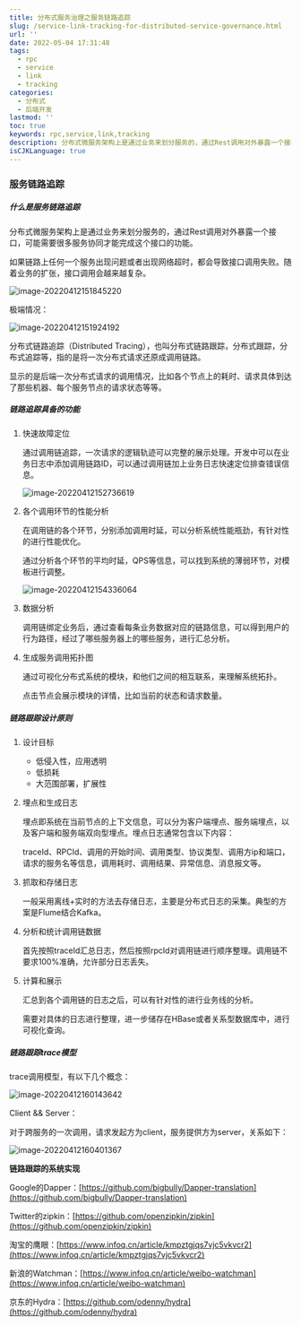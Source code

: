 ```yaml
---
title: 分布式服务治理之服务链路追踪
slug: /service-link-tracking-for-distributed-service-governance.html
url: ''
date: 2022-05-04 17:31:48
tags:
  - rpc
  - service
  - link
  - tracking
categories:
  - 分布式
  - 后端开发
lastmod: ''
toc: true
keywords: rpc,service,link,tracking
description: 分布式微服务架构上是通过业务来划分服务的，通过Rest调用对外暴露一个接口，可能需要很多服务协同才能完成这个接口的功能。
isCJKLanguage: true
---
```

### 服务链路追踪

##### 什么是服务链路追踪

分布式微服务架构上是通过业务来划分服务的，通过Rest调用对外暴露一个接口，可能需要很多服务协同才能完成这个接口的功能。

如果链路上任何一个服务出现问题或者出现网络超时，都会导致接口调用失败。随着业务的扩张，接口调用会越来越复杂。

![image-20220412151845220](https://img1.terwer.space/image-20220412151845220.png)

极端情况：

![image-20220412151924192](https://img1.terwer.space/image-20220412151924192.png)

分布式链路追踪（Distributed Tracing），也叫分布式链路跟踪，分布式跟踪，分布式追踪等，指的是将一次分布式请求还原成调用链路。

显示的是后端一次分布式请求的调用情况，比如各个节点上的耗时、请求具体到达了那些机器、每个服务节点的请求状态等等。

##### 链路追踪具备的功能

1. 快速故障定位

   通过调用链追踪，一次请求的逻辑轨迹可以完整的展示处理。开发中可以在业务日志中添加调用链路ID，可以通过调用链加上业务日志快速定位排查错误信息。

   ![image-20220412152736619](https://img1.terwer.space/image-20220412152736619.png)

2. 各个调用环节的性能分析

   在调用链的各个环节，分别添加调用时延，可以分析系统性能瓶劲，有针对性的进行性能优化。

   通过分析各个环节的平均时延，QPS等信息，可以找到系统的薄弱环节，对模板进行调整。

   ![image-20220412154336064](https://img1.terwer.space/image-20220412154336064.png)

3. 数据分析

   调用链绑定业务后，通过查看每条业务数据对应的链路信息，可以得到用户的行为路径，经过了哪些服务器上的哪些服务，进行汇总分析。

4. 生成服务调用拓扑图

   通过可视化分布式系统的模块，和他们之间的相互联系，来理解系统拓扑。

   点击节点会展示模块的详情，比如当前的状态和请求数量。

##### 链路跟踪设计原则

1. 设计目标

   - 低侵入性，应用透明
   - 低损耗
   - 大范围部署，扩展性

2. 埋点和生成日志

   埋点即系统在当前节点的上下文信息，可以分为客户端埋点、服务端埋点，以及客户端和服务端双向型埋点。埋点日志通常包含以下内容：

   traceId、RPCId、调用的开始时间、调用类型、协议类型、调用方ip和端口，请求的服务名等信息，调用耗时、调用结果、异常信息、消息报文等。

3. 抓取和存储日志

   一般采用离线+实时的方法去存储日志，主要是分布式日志的采集。典型的方案是Flume结合Kafka。

4. 分析和统计调用链数据

   首先按照traceId汇总日志，然后按照rpcId对调用链进行顺序整理。调用链不要求100%准确，允许部分日志丢失。

5. 计算和展示

   汇总到各个调用链的日志之后，可以有针对性的进行业务线的分析。

   需要对具体的日志进行整理，进一步储存在HBase或者关系型数据库中，进行可视化查询。

##### 链路跟踪trace模型

trace调用模型，有以下几个概念：

![image-20220412160143642](https://img1.terwer.space/image-20220412160143642.png)

Client && Server：

对于跨服务的一次调用，请求发起方为client，服务提供方为server，关系如下：

![image-20220412160401367](https://img1.terwer.space/image-20220412160401367.png)

**链路跟踪的系统实现**

Google的Dapper：[https://github.com/bigbully/Dapper-translation](https://github.com/bigbully/Dapper-translation)

Twitter的zipkin：[https://github.com/openzipkin/zipkin](https://github.com/openzipkin/zipkin)

淘宝的鹰眼：[https://www.infoq.cn/article/kmpztgjqs7vjc5vkvcr2](https://www.infoq.cn/article/kmpztgjqs7vjc5vkvcr2)

新浪的Watchman：[https://www.infoq.cn/article/weibo-watchman](https://www.infoq.cn/article/weibo-watchman)

京东的Hydra：[https://github.com/odenny/hydra](https://github.com/odenny/hydra)